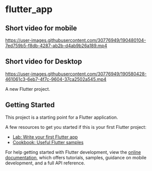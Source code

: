# flutter_app
## Short video for mobile

https://user-images.githubusercontent.com/30776949/190480104-7ed759b5-f8db-4287-ab2b-d4ab9b26a189.mp4

## Short video for Desktop

https://user-images.githubusercontent.com/30776949/190580428-461061c3-6eb7-4f7c-9604-37ca2502a545.mp4



A new Flutter project.

## Getting Started

This project is a starting point for a Flutter application.

A few resources to get you started if this is your first Flutter project:

- [Lab: Write your first Flutter app](https://docs.flutter.dev/get-started/codelab)
- [Cookbook: Useful Flutter samples](https://docs.flutter.dev/cookbook)

For help getting started with Flutter development, view the
[online documentation](https://docs.flutter.dev/), which offers tutorials,
samples, guidance on mobile development, and a full API reference.
